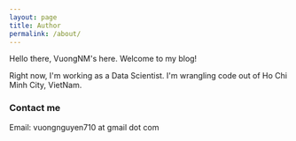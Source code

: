 ```yaml
---
layout: page
title: Author
permalink: /about/
---
```


Hello there, VuongNM's here. Welcome to my blog!

Right now, I'm working as a Data Scientist. I'm wrangling code out of Ho Chi Minh City, VietNam.

### Contact me

Email: vuongnguyen710 at gmail dot com <br/>

